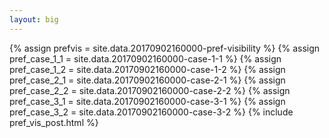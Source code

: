 ```yaml
---
layout: big
---
```

{% assign prefvis = site.data.20170902160000-pref-visibility %}
{% assign pref_case_1_1 = site.data.20170902160000-case-1-1 %}
{% assign pref_case_1_2 = site.data.20170902160000-case-1-2 %}
{% assign pref_case_2_1 = site.data.20170902160000-case-2-1 %}
{% assign pref_case_2_2 = site.data.20170902160000-case-2-2 %}
{% assign pref_case_3_1 = site.data.20170902160000-case-3-1 %}
{% assign pref_case_3_2 = site.data.20170902160000-case-3-2 %}
{% include pref_vis_post.html %}
